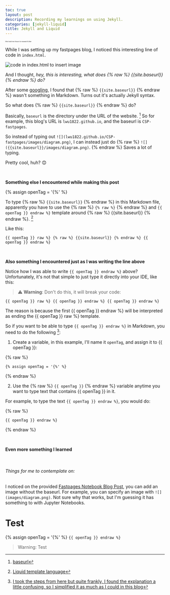 ```yaml
---
toc: true
layout: post
description: Recording my learnings on using Jekyll.
categories: [jekyll-liquid]
title: Jekyll and Liquid
---
```


<p style="font-size: 5px"><em>this took me hours to research btw</em></p>

While I was setting up my fastpages blog, I noticed this interesting line of code in `index.html`. 

![]({{site.baseurl}}/images/index_html_code.png "code in index.html to insert image")

And I thought, *hey, this is interesting, what does {% raw %} {{site.baseurl}} {% endraw %} do?*

After some [googling](https://www.google.com/), I found that {% raw %} `{{site.baseurl}}` {% endraw %} wasn't something in Markdown. Turns out it's actually Jekyll syntax. 

So what does {% raw %} `{{site.baseurl}}` {% endraw %} do? 

Basically, `baseurl` is the directory under the URL of the website. [^1] So for example, this blog's URL is `lwu1822.github.io`, and the baseurl is `CSP-fastpages`. 

So instead of typing out `![](lwu1822.github.io/CSP-fastpages/images/diagram.png)`, I can instead just do {% raw %} `![]({{site.baseurl}}/images/diagram.png)`. {% endraw %} Saves a lot of typing.

Pretty cool, huh? 😊

<br>

**Something else I encountered while making this post** 

{% assign openTag = '{%' %}

To type {% raw %} `{{site.baseurl}}` {% endraw %} in this Markdown file, apparently you have to use the {% raw %} `{% raw %}` {% endraw %} and `{{ openTag }} endraw %}` template around {% raw %} {{site.baseurl}} {% endraw %}. [^2]

Like this:

```
{{ openTag }} raw %} {% raw %} {{site.baseurl}} {% endraw %} {{ openTag }} endraw %}
```

<br>

**Also something I encountered just as I was writing the line above**

Notice how I was able to write `{{ openTag }} endraw %}` above? Unfortunately, it's not that simple to just type it directly into your IDE, like this:

> :warning: **Warning**: Don't do this, it will break your code:


```
{{ openTag }} raw %} {{ openTag }} endraw %} {{ openTag }} endraw %} 
```

The reason is because the first {{ openTag }} endraw %} will be interpreted as ending the {{ openTag }} raw %} template. 

So if you want to be able to type `{{ openTag }} endraw %}` in Markdown, you need to do the following [^3]:

1. Create a variable, in this example, I'll name it `openTag`, and assign it to {{ openTag }}:

{% raw %}
```
{% assign openTag = '{%' %}
```
{% endraw %}

2. Use the {% raw %} `{{ openTag }}` {% endraw %} variable anytime you want to type text that contains {{ openTag }} in it.

For example, to type the text `{{ openTag }} endraw %}`, you would do:

{% raw %}
```
{{ openTag }} endraw %}
```
{% endraw %}


<br>

**Even more something I learned**


<br>

###### Things for me to contemplate on: 

I noticed on the provided [Fastpages Notebook Blog Post](https://lwu1822.github.io/CSP-fastpages/jupyter/2020/02/20/test.html), you can add an image without the baseurl. For example, you can specify an image with `![](images/diagram.png)`. Not sure why that works, but I'm guessing it has something to with Jupyter Notebooks.

# Test
{% assign openTag = '{%' %}
`{{ openTag }} endraw %}`

> Warning: Test

[^1]: [baseurl](https://mademistakes.com/mastering-jekyll/site-url-baseurl/)

[^2]: [Liquid template language](https://shopify.github.io/liquid/tags/template/)

[^3]: [I took the steps from here but quite frankly, I found the explanation a little confusing, so I simplified it as much as I could in this blog](https://blog.slaks.net/2013-06-10/jekyll-endraw-in-code/)